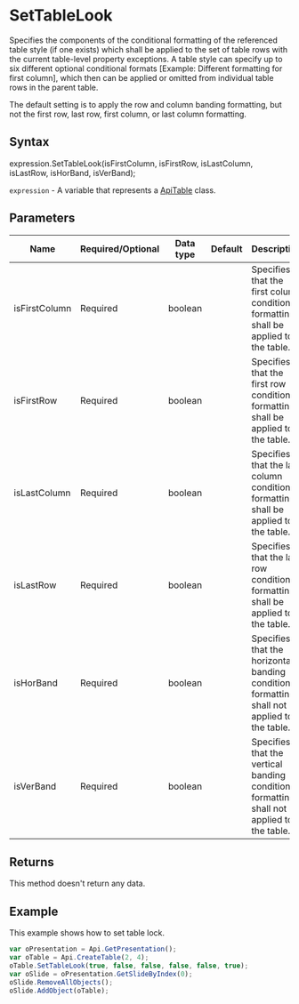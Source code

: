 # SetTableLook

Specifies the components of the conditional formatting of the referenced table style (if one exists)which shall be applied to the set of table rows with the current table-level property exceptions. A table stylecan specify up to six different optional conditional formats [Example: Different formatting for first column],which then can be applied or omitted from individual table rows in the parent table.The default setting is to apply the row and column banding formatting, but not the first row, last row, firstcolumn, or last column formatting.

## Syntax

expression.SetTableLook(isFirstColumn, isFirstRow, isLastColumn, isLastRow, isHorBand, isVerBand);

`expression` - A variable that represents a [ApiTable](../ApiTable.md) class.

## Parameters

| **Name** | **Required/Optional** | **Data type** | **Default** | **Description** |
| ------------- | ------------- | ------------- | ------------- | ------------- |
| isFirstColumn | Required | boolean |  | Specifies that the first column conditional formatting shall be applied to the     table. |
| isFirstRow | Required | boolean |  | Specifies that the first row conditional formatting shall be applied to the table. |
| isLastColumn | Required | boolean |  | Specifies that the last column conditional formatting shall be applied to the     table. |
| isLastRow | Required | boolean |  | Specifies that the last row conditional formatting shall be applied to the table. |
| isHorBand | Required | boolean |  | Specifies that the horizontal banding conditional formatting shall not be applied     to the table. |
| isVerBand | Required | boolean |  | Specifies that the vertical banding conditional formatting shall not be applied to     the table. |

## Returns

This method doesn't return any data.

## Example

This example shows how to set table lock.

```javascript
var oPresentation = Api.GetPresentation();
var oTable = Api.CreateTable(2, 4);
oTable.SetTableLook(true, false, false, false, false, true);
var oSlide = oPresentation.GetSlideByIndex(0);
oSlide.RemoveAllObjects();
oSlide.AddObject(oTable);
```
